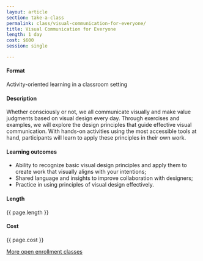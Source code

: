 ```yaml
---
layout: article
section: take-a-class
permalink: class/visual-communication-for-everyone/
title: Visual Communication for Everyone
length: 1 day
cost: $600
session: single

---
```


#### Format

Activity-oriented learning in a classroom setting

#### Description

Whether consciously or not, we all communicate visually and make value judgments based on visual design every day. Through exercises and examples, we will explore the design principles that guide effective visual communication. With hands-on activities using the most accessible tools at hand, participants will learn to apply these principles in their own work.

#### Learning outcomes

* Ability to recognize basic visual design principles and apply them to create work that visually aligns with your intentions;
* Shared language and insights to improve collaboration with designers;
* Practice in using principles of visual design effectively.

#### Length

{{ page.length }}

#### Cost

{{ page.cost }}

[More open enrollment classes](../../take-a-class/open-enrollment-classes/)
